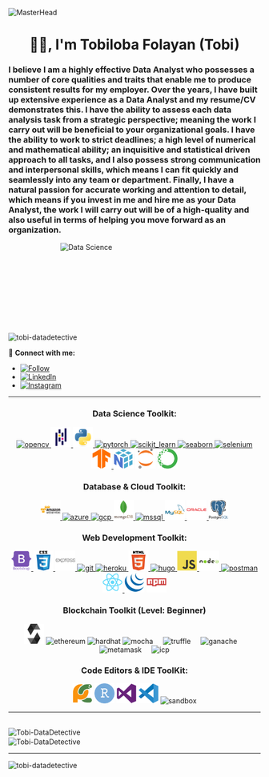 <!-- https://rahuldkjain.github.io/gh-profile-readme-generator/

google 

open image in new tab: copy the link 
https://cdn-images-1.medium.com/max/918/1*U3WRRwLx3zeDkHmIVGLJdw.gif -->


![MasterHead](https://media-exp1.licdn.com/dms/image/C4D16AQE6g6JpgEGulQ/profile-displaybackgroundimage-shrink_350_1400/0/1656084672229?e=1662595200&v=beta&t=E1jWDYXmPAlwOlLAGjxYldRdWnGiIp9D_OdyTPCcSY8)
<h1 align="center">👨‍💻, I'm Tobiloba Folayan (Tobi)</h1>
<h3 align="left">I believe I am a highly effective Data Analyst who possesses a number of core qualities and traits that enable me to produce consistent results for my employer. Over the years, I have built up extensive experience as a Data Analyst and my resume/CV demonstrates
    this. I have the ability to assess each data analysis task from a strategic perspective; meaning the work I carry out will be beneficial to your organizational goals. I have the ability to work to strict deadlines; a high level of numerical and mathematical
    ability; an inquisitive and statistical driven approach to all tasks, and I also possess strong communication and interpersonal skills, which means I can fit quickly and seamlessly into any team or department. Finally, I have a natural passion for
    accurate working and attention to detail, which means if you invest in me and hire me as your Data Analyst, the work I will carry out will be of a high-quality and also useful in terms of helping you move forward as an organization.</h3>
<img align="right" alt="Data Science" width="400" height="180" src="https://c.tenor.com/2uyENRmiUt0AAAAC/coding.gif">

<p align="left"> <img src="https://komarev.com/ghpvc/?username=tobi-datadetective&label=Profile%20views&color=0e75b6&style=flat" alt="tobi-datadetective" /> </p>

🔵 **Connect with me:** 
* [![Follow](https://img.shields.io/twitter/follow/FolayanTobi?style=social)](https://twitter.com/FolayanTobi?t=OioRiCSB1JVO50mb_Az1Ng&s=09) 
* [![LinkedIn](https://img.shields.io/badge/LinkedIn-0077B5?style=for-the-badge&style=social&logo=linkedin&logoColor=white)](https://www.linkedin.com/in/tobiloba-folayan/)
* [![Instagram](https://img.shields.io/badge/Instagram-E4405F?style=for-the-badge&style=social&logo=instagram&logoColor=white)](https://www.instagram.com/4lion_2b/)

<hr>

<h3 align="center">Data Science Toolkit:</h3>
<p align="center">
    <a href="https://opencv.org/" target="_blank" rel="noreferrer"> <img src="https://www.vectorlogo.zone/logos/opencv/opencv-icon.svg" alt="opencv" width="40" height="40" /> </a>
    <a href="https://pandas.pydata.org/" target="_blank" rel="noreferrer"> <img src="https://raw.githubusercontent.com/devicons/devicon/2ae2a900d2f041da66e950e4d48052658d850630/icons/pandas/pandas-original.svg" alt="pandas" width="40" height="40" /> </a>
    <a href="https://www.python.org" target="_blank" rel="noreferrer"> <img src="https://raw.githubusercontent.com/devicons/devicon/master/icons/python/python-original.svg" alt="python" width="40" height="40" /> </a>
    <a href="https://pytorch.org/" target="_blank" rel="noreferrer"> <img src="https://www.vectorlogo.zone/logos/pytorch/pytorch-icon.svg" alt="pytorch" width="40" height="40" /> </a>
    <a href="https://scikit-learn.org/" target="_blank" rel="noreferrer"> <img src="https://upload.wikimedia.org/wikipedia/commons/0/05/Scikit_learn_logo_small.svg" alt="scikit_learn" width="40" height="40" /> </a>
    <a href="https://seaborn.pydata.org/" target="_blank" rel="noreferrer"> <img src="https://seaborn.pydata.org/_images/logo-mark-lightbg.svg" alt="seaborn" width="40" height="40" /> </a>
    <a href="https://www.selenium.dev" target="_blank" rel="noreferrer"> <img src="https://raw.githubusercontent.com/detain/svg-logos/780f25886640cef088af994181646db2f6b1a3f8/svg/selenium-logo.svg" alt="selenium" width="40" height="40" /> </a>
    <a href="https://www.tensorflow.org" target="_blank" rel="noreferrer"> <img src="https://github.com/devicons/devicon/blob/master/icons/tensorflow/tensorflow-original.svg" alt="tensorflow" width="40" height="40" /> </a>
    <img src="https://github.com/devicons/devicon/blob/master/icons/numpy/numpy-original.svg" alt="numpy" height="40" width="40">
    <img src="https://github.com/devicons/devicon/blob/master/icons/jupyter/jupyter-original.svg" alt="jupyter notebook" width="40" height="40">
    <img src="https://github.com/devicons/devicon/blob/master/icons/anaconda/anaconda-original.svg" alt="anaconda" height="40" width="40">

</p>


<h3 align="center">Database & Cloud Toolkit:</h3>
<p align="center">
    <a href="https://aws.amazon.com" target="_blank" rel="noreferrer"> <img src="https://raw.githubusercontent.com/devicons/devicon/master/icons/amazonwebservices/amazonwebservices-original-wordmark.svg" alt="aws" width="40" height="40" /> </a>
    <a href="https://azure.microsoft.com/en-in/" target="_blank" rel="noreferrer">
        <img src="https://www.vectorlogo.zone/logos/microsoft_azure/microsoft_azure-icon.svg" alt="azure" width="40" height="40" /> </a>
    <a href="https://cloud.google.com" target="_blank" rel="noreferrer"> <img src="https://www.vectorlogo.zone/logos/google_cloud/google_cloud-icon.svg" alt="gcp" width="40" height="40" /> </a>
    <a href="https://www.mongodb.com/" target="_blank" rel="noreferrer"> <img src="https://raw.githubusercontent.com/devicons/devicon/master/icons/mongodb/mongodb-original-wordmark.svg" alt="mongodb" width="40" height="40" /> </a>
    <a href="https://www.microsoft.com/en-us/sql-server" target="_blank" rel="noreferrer"> <img src="https://www.svgrepo.com/show/303229/microsoft-sql-server-logo.svg" alt="mssql" width="40" height="40" /> </a>
    <a href="https://www.mysql.com/" target="_blank" rel="noreferrer"> <img src="https://raw.githubusercontent.com/devicons/devicon/master/icons/mysql/mysql-original-wordmark.svg" alt="mysql" width="40" height="40" /> </a>
    <a href="https://www.oracle.com/" target="_blank" rel="noreferrer"> <img src="https://raw.githubusercontent.com/devicons/devicon/master/icons/oracle/oracle-original.svg" alt="oracle" width="40" height="40" /> </a>
    <a href="https://www.postgresql.org" target="_blank" rel="noreferrer"> <img src="https://raw.githubusercontent.com/devicons/devicon/master/icons/postgresql/postgresql-original-wordmark.svg" alt="postgresql" width="40" height="40" /> </a>

</p>

<h3 align="center">Web Development Toolkit:</h3>
<p align="center">
    <a href="https://getbootstrap.com" target="_blank" rel="noreferrer"> <img src="https://raw.githubusercontent.com/devicons/devicon/master/icons/bootstrap/bootstrap-plain-wordmark.svg" alt="bootstrap" width="40" height="40" /> </a>
    <a href="https://www.w3schools.com/css/" target="_blank" rel="noreferrer"> <img src="https://raw.githubusercontent.com/devicons/devicon/master/icons/css3/css3-original-wordmark.svg" alt="css3" width="40" height="40" /> </a>
    <a href="https://expressjs.com" target="_blank" rel="noreferrer"> <img src="https://raw.githubusercontent.com/devicons/devicon/master/icons/express/express-original-wordmark.svg" alt="express" width="40" height="40" /> </a>
    <a href="https://git-scm.com/" target="_blank" rel="noreferrer"> <img src="https://www.vectorlogo.zone/logos/git-scm/git-scm-icon.svg" alt="git" width="40" height="40" /> </a>
    <a href="https://heroku.com" target="_blank" rel="noreferrer"> <img src="https://www.vectorlogo.zone/logos/heroku/heroku-icon.svg" alt="heroku" width="40" height="40" /> </a>
    <a href="https://www.w3.org/html/" target="_blank" rel="noreferrer"> <img src="https://raw.githubusercontent.com/devicons/devicon/master/icons/html5/html5-original-wordmark.svg" alt="html5" width="40" height="40" /> </a>
    <a href="https://gohugo.io/" target="_blank" rel="noreferrer"> <img src="https://api.iconify.design/logos-hugo.svg" alt="hugo" width="40" height="40" /> </a>
    <a href="https://developer.mozilla.org/en-US/docs/Web/JavaScript" target="_blank" rel="noreferrer"> <img src="https://raw.githubusercontent.com/devicons/devicon/master/icons/javascript/javascript-original.svg" alt="javascript" width="40" height="40" /> </a>
    <a href="https://nodejs.org" target="_blank" rel="noreferrer"> <img src="https://raw.githubusercontent.com/devicons/devicon/master/icons/nodejs/nodejs-original-wordmark.svg" alt="nodejs" width="40" height="40" /> </a>
    <a href="https://postman.com" target="_blank" rel="noreferrer"> <img src="https://www.vectorlogo.zone/logos/getpostman/getpostman-icon.svg" alt="postman" width="40" height="40" /> </a>
    <a href="https://reactjs.org/" target="_blank" rel="noreferrer"> <img src="https://github.com/devicons/devicon/blob/master/icons/react/react-original.svg" alt="react" width="40" height="40" /> </a>
    <img src="https://github.com/devicons/devicon/blob/master/icons/jquery/jquery-original.svg" alt="JQuery" height="40" width="40">
    <img src="https://github.com/devicons/devicon/blob/master/icons/npm/npm-original-wordmark.svg" alt="npm" height="40" width="40">
</p>


<h3 align="center">Blockchain Toolkit (Level: Beginner)</h3>
<p align="center">
    <img src="https://github.com/devicons/devicon/blob/master/icons/solidity/solidity-original.svg" alt="solidity" height="40" width="40">
    <img src="https://seeklogo.com/images/E/ethereum-logo-DE26DD608D-seeklogo.com.png" alt="ethereum" height="40" width="40">
    <img src="https://seeklogo.com/images/H/hardhat-logo-888739EBB4-seeklogo.com.png" alt="hardhat" height="40" width="40">
    <img src="https://seeklogo.com/images/M/mocha-logo-66DA231220-seeklogo.com.png" alt="mocha" height="40" width="40"> 
    <img src="https://seeklogo.com/images/T/truffle-logo-2DC7EBABF2-seeklogo.com.png" alt="truffle" height="40" width="40"> 
    <img src="https://seeklogo.com/images/G/ganache-logo-1EB72084A8-seeklogo.com.png" alt="ganache" height="40" width="40"> 
    <img src="https://seeklogo.com/images/M/metamask-logo-09EDE53DBD-seeklogo.com.png" alt="metamask" height="40" width="40"> 
    <img src="https://seeklogo.com/images/I/internet-computer-icp-dfinity-logo-72EB24BC44-seeklogo.com.png" alt="icp" height="40" width="40">

</p>

<h3 align="center">Code Editors & IDE ToolKit:</h3>
<p align="center">
    <img src="https://github.com/devicons/devicon/blob/master/icons/pycharm/pycharm-original.svg" alt="pycharm" height="40" width="40">
    <img src="https://github.com/devicons/devicon/blob/master/icons/rstudio/rstudio-original.svg" alt="Rstudio" height="40" width="40">
    <img src="https://github.com/devicons/devicon/blob/master/icons/visualstudio/visualstudio-plain.svg" alt="visualstudiio" height="40" width="40">
    <img src="https://github.com/devicons/devicon/blob/master/icons/vscode/vscode-original.svg" alt="vscode" height="40" width="40">
    <img src="https://seeklogo.com/images/C/code-sandbox-logo-0746E97CA1-seeklogo.com.png" alt="sandbox" height="40" width="40">
</p>

<hr>
<br>

<div>
    <img align="left" src="https://github-readme-stats.vercel.app/api?username=Tobi-DataDetective&count_private=true&show_icons=true&theme=vision-friendly-dark" width="400px" alt="Tobi-DataDetective"> &nbsp;&nbsp; &nbsp;&nbsp;
    <img align="center" src="https://github-readme-stats.vercel.app/api/top-langs/?username=Tobi-DataDetective&layout=compact&theme=vision-friendly-dark&langs_count=10" width="350px" alt="Tobi-DataDetective">
    <hr>
    <p><img align="center" src="https://github-readme-streak-stats.herokuapp.com/?user=tobi-datadetective&theme=vision-friendly-dark" alt="tobi-datadetective" /></p>

</div>
